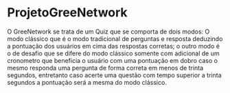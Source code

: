 # ProjetoGreeNetwork
O GreeNetwork se trata de um Quiz que se comporta de dois modos: O modo clássico que é o modo tradicional de perguntas e resposta deduzindo a pontuação dos usuários em cima das respostas corretas; o outro modo é o de desafio que se difere do modo clássico somente com adicional de um cronometro que beneficia o usuário com uma pontuação em dobro caso o mesmo responda uma pergunta de forma correta em menos de trinta segundos, entretanto caso acerte uma questão com tempo superior a trinta segundos a pontuação será a mesma do modo clássico. 
